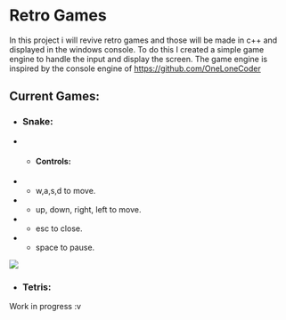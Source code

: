 # Retro Games

In this project i will revive retro games and those will be made in c++ and displayed in the windows console. To do this I created a simple game engine to handle the input and display the screen. The game engine is inspired by the console engine of https://github.com/OneLoneCoder

## Current Games:
* ### Snake:

* * #### Controls:
* * w,a,s,d to move.
* * up, down, right, left to move.
* * esc to close.
* * space to pause.

![](https://i.gyazo.com/e5f703f27923557bd73e1ec12dda4a6f.gif)

* ### Tetris: 
Work in progress :v
